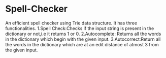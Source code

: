 # Spell-Checker
An efficient spell checker using Trie data structure. It has three functionalities.
1.Spell Check:Checks if the input string is present in the dictionary or not,i.e it returns 1 or 0.
2.Autocomplete: Returns all the words in the dictionary which begin with the given input.
3.Autocorrect:Return all the words in the dictionary which are at an edit distance of atmost 3 from the given input.
